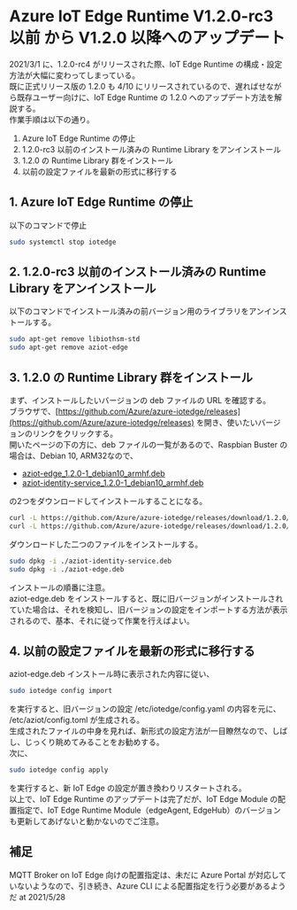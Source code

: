 # Azure IoT Edge Runtime V1.2.0-rc3 以前 から V1.2.0 以降へのアップデート  
2021/3/1 に、1.2.0-rc4 がリリースされた際、IoT Edge Runtime の構成・設定方法が大幅に変わってしまっている。  
既に正式リリース版の 1.2.0 も 4/10 にリリースされているので、遅ればせながら既存ユーザー向けに、IoT Edge Runtime の 1.2.0 へのアップデート方法を解説する。  
作業手順は以下の通り。  
1. Azure IoT Edge Runtime の停止  
2. 1.2.0-rc3 以前のインストール済みの Runtime Library をアンインストール  
3. 1.2.0 の Runtime Library 群をインストール  
4. 以前の設定ファイルを最新の形式に移行する  

## 1. Azure IoT Edge Runtime の停止  
以下のコマンドで停止  
```sh
sudo systemctl stop iotedge
```

## 2. 1.2.0-rc3 以前のインストール済みの Runtime Library をアンインストール  
以下のコマンドでインストール済みの前バージョン用のライブラリをアンインストールする。
```sh
sudo apt-get remove libiothsm-std
sudo apt-get remove aziot-edge
```

## 3. 1.2.0 の Runtime Library 群をインストール  
まず、インストールしたいバージョンの deb ファイルの URL を確認する。  
ブラウザで、[https://github.com/Azure/azure-iotedge/releases](https://github.com/Azure/azure-iotedge/releases) を開き、使いたいバージョンのリンクをクリックする。  
開いたページの下の方に、deb ファイルの一覧があるので、Raspbian Buster の場合は、Debian 10, ARM32なので、  
- [aziot-edge_1.2.0-1_debian10_armhf.deb](https://github.com/Azure/azure-iotedge/releases/download/1.2.0/aziot-edge_1.2.0-1_debian10_armhf.deb)
- [aziot-identity-service_1.2.0-1_debian10_armhf.deb](https://github.com/Azure/azure-iotedge/releases/download/1.2.0/aziot-identity-service_1.2.0-1_debian10_armhf.deb)  

の2つをダウンロードしてインストールすることになる。  
```sh
curl -L https://github.com/Azure/azure-iotedge/releases/download/1.2.0/aziot-edge_1.2.0-1_debian10_armhf.deb -o aziot-edge.deb
curl -L https://github.com/Azure/azure-iotedge/releases/download/1.2.0/aziot-identity-service_1.2.0-1_debian10_armhf.deb -o aziot-identity-service.deb
```

ダウンロードした二つのファイルをインストールする。
```sh
sudo dpkg -i ./aziot-identity-service.deb
sudo dpkg -i ./aziot-edge.deb
```
インストールの順番に注意。  
aziot-edge.deb をインストールすると、既に旧バージョンがインストールされていた場合は、それを検知し、旧バージョンの設定をインポートする方法が表示されるので、基本、それに従って作業を行えばよい。  


## 4. 以前の設定ファイルを最新の形式に移行する  
aziot-edge.deb インストール時に表示された内容に従い、  
```sh
sudo iotedge config import
```
を実行すると、旧バージョンの設定 /etc/iotedge/config.yaml の内容を元に、 /etc/aziot/config.toml が生成される。  
生成されたファイルの中身を見れば、新形式の設定方法が一目瞭然なので、しばし、じっくり眺めてみることをお勧めする。  
次に、
```sh
sudo iotedge config apply
```
を実行すると、新 IoT Edge の設定が置き換わりリスタートされる。  
以上で、IoT Edge Runtime のアップデートは完了だが、IoT Edge Module の配置指定で、IoT Edge Runtime Module（edgeAgent, EdgeHub）のバージョンも更新してあげないと動かないのでご注意。  


## 補足  
MQTT Broker on IoT Edge 向けの配置指定は、未だに Azure Portal が対応していないようなので、引き続き、Azure CLI による配置指定を行う必要があるようだ at 2021/5/28
